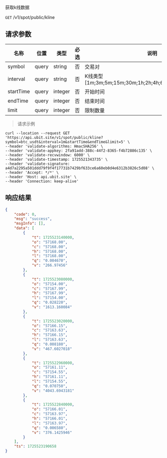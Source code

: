 获取k线数据

`GET` /v1/spot/public/kline

## 请求参数

| 名称      | 位置  | 类型    | 必选 | 说明                                                     |
| --------- | ----- | ------- | ---- | -------------------------------------------------------- |
| symbol    | query | string  | 否   | 交易对                                                   |
| interval  | query | string  | 否   | K线类型[1m;3m;5m;15m;30m;1h;2h;4h;6h;8h;12h;1d;3d;1w;1M] |
| startTime | query | integer | 否   | 开始时间                                                 |
| endTime   | query | integer | 否   | 结束时间                                                 |
| limit     | query | integer | 否   | 限制数量                                                 |

> 请求示例

```shell
curl --location --request GET 'https://api.ubit.site/v1/spot/public/kline?symbol=btc_usdt&interval=1m&startTime&endTime&limit=5' \
--header 'validate-algorithms: HmacSHA256' \
--header 'validate-appkey: 2fa91add-388c-44f2-8365-f4b72886c135' \
--header 'validate-recvwindow: 6000' \
--header 'validate-timestamp: 1725521343735' \
--header 'validate-signature: a4d7a2295a501ddd79f9f4f17731b7429bf633ce6a60eb0d4e6312b3826c5d08' \
--header 'Accept: */*' \
--header 'Host: api.ubit.site' \
--header 'Connection: keep-alive' 
```


## 响应结果

```json
{
    "code": 0,
    "msg": "success",
    "msgInfo": [],
    "data": [
        {
            "t": 1725523140000,
            "o": "57168.00",
            "c": "57168.00",
            "h": "57168.00",
            "l": "57168.00",
            "q": "0.004670",
            "v": "266.97456"
        },
        {
            "t": 1725523080000,
            "o": "57154.00",
            "c": "57167.99",
            "h": "57167.99",
            "l": "57154.00",
            "q": "0.028220",
            "v": "1613.160084"
        },
        {
            "t": 1725523020000,
            "o": "57166.15",
            "c": "57163.63",
            "h": "57166.15",
            "l": "57163.63",
            "q": "0.008180",
            "v": "467.6027018"
        },
        {
            "t": 1725522960000,
            "o": "57161.11",
            "c": "57154.55",
            "h": "57161.11",
            "l": "57154.55",
            "q": "0.070750",
            "v": "4043.6943181"
        },
        {
            "t": 1725522840000,
            "o": "57166.01",
            "c": "57163.97",
            "h": "57166.01",
            "l": "57163.97",
            "q": "0.006580",
            "v": "376.1425946"
        }
    ],
    "ts": 1725523190658
}
```

